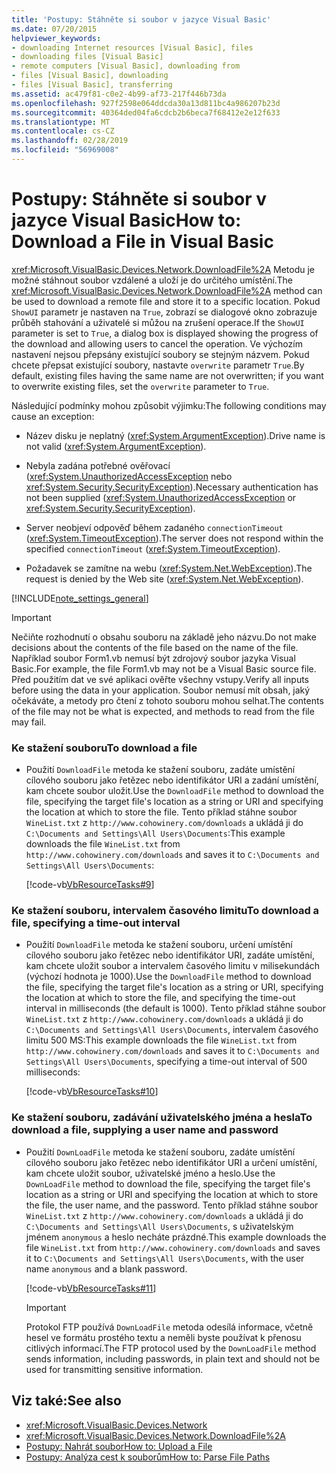 ```yaml
---
title: 'Postupy: Stáhněte si soubor v jazyce Visual Basic'
ms.date: 07/20/2015
helpviewer_keywords:
- downloading Internet resources [Visual Basic], files
- downloading files [Visual Basic]
- remote computers [Visual Basic], downloading from
- files [Visual Basic], downloading
- files [Visual Basic], transferring
ms.assetid: ac479f81-c0e2-4b99-af73-217f446b73da
ms.openlocfilehash: 927f2598e064ddcda30a13d811bc4a986207b23d
ms.sourcegitcommit: 40364ded04fa6cdcb2b6beca7f68412e2e12f633
ms.translationtype: MT
ms.contentlocale: cs-CZ
ms.lasthandoff: 02/28/2019
ms.locfileid: "56969008"
---
```

# <a name="how-to-download-a-file-in-visual-basic"></a><span data-ttu-id="24181-102">Postupy: Stáhněte si soubor v jazyce Visual Basic</span><span class="sxs-lookup"><span data-stu-id="24181-102">How to: Download a File in Visual Basic</span></span>
<span data-ttu-id="24181-103"><xref:Microsoft.VisualBasic.Devices.Network.DownloadFile%2A> Metodu je možné stáhnout soubor vzdálené a uloží je do určitého umístění.</span><span class="sxs-lookup"><span data-stu-id="24181-103">The <xref:Microsoft.VisualBasic.Devices.Network.DownloadFile%2A> method can be used to download a remote file and store it to a specific location.</span></span> <span data-ttu-id="24181-104">Pokud `ShowUI` parametr je nastaven na `True`, zobrazí se dialogové okno zobrazuje průběh stahování a uživatelé si můžou na zrušení operace.</span><span class="sxs-lookup"><span data-stu-id="24181-104">If the `ShowUI` parameter is set to `True`, a dialog box is displayed showing the progress of the download and allowing users to cancel the operation.</span></span> <span data-ttu-id="24181-105">Ve výchozím nastavení nejsou přepsány existující soubory se stejným názvem. Pokud chcete přepsat existující soubory, nastavte `overwrite` parametr `True`.</span><span class="sxs-lookup"><span data-stu-id="24181-105">By default, existing files having the same name are not overwritten; if you want to overwrite existing files, set the `overwrite` parameter to `True`.</span></span>  
  
 <span data-ttu-id="24181-106">Následující podmínky mohou způsobit výjimku:</span><span class="sxs-lookup"><span data-stu-id="24181-106">The following conditions may cause an exception:</span></span>  
  
-   <span data-ttu-id="24181-107">Název disku je neplatný (<xref:System.ArgumentException>).</span><span class="sxs-lookup"><span data-stu-id="24181-107">Drive name is not valid (<xref:System.ArgumentException>).</span></span>  
  
-   <span data-ttu-id="24181-108">Nebyla zadána potřebné ověřovací (<xref:System.UnauthorizedAccessException> nebo <xref:System.Security.SecurityException>).</span><span class="sxs-lookup"><span data-stu-id="24181-108">Necessary authentication has not been supplied (<xref:System.UnauthorizedAccessException> or <xref:System.Security.SecurityException>).</span></span>  
  
-   <span data-ttu-id="24181-109">Server neobjeví odpověď během zadaného `connectionTimeout` (<xref:System.TimeoutException>).</span><span class="sxs-lookup"><span data-stu-id="24181-109">The server does not respond within the specified `connectionTimeout` (<xref:System.TimeoutException>).</span></span>  
  
-   <span data-ttu-id="24181-110">Požadavek se zamítne na webu (<xref:System.Net.WebException>).</span><span class="sxs-lookup"><span data-stu-id="24181-110">The request is denied by the Web site (<xref:System.Net.WebException>).</span></span>  
  
[!INCLUDE[note_settings_general](~/includes/note-settings-general-md.md)]  
  
> [!IMPORTANT]
>  <span data-ttu-id="24181-111">Nečiňte rozhodnutí o obsahu souboru na základě jeho názvu.</span><span class="sxs-lookup"><span data-stu-id="24181-111">Do not make decisions about the contents of the file based on the name of the file.</span></span> <span data-ttu-id="24181-112">Například soubor Form1.vb nemusí být zdrojový soubor jazyka Visual Basic.</span><span class="sxs-lookup"><span data-stu-id="24181-112">For example, the file Form1.vb may not be a Visual Basic source file.</span></span> <span data-ttu-id="24181-113">Před použitím dat ve své aplikaci ověřte všechny vstupy.</span><span class="sxs-lookup"><span data-stu-id="24181-113">Verify all inputs before using the data in your application.</span></span> <span data-ttu-id="24181-114">Soubor nemusí mít obsah, jaký očekáváte, a metody pro čtení z tohoto souboru mohou selhat.</span><span class="sxs-lookup"><span data-stu-id="24181-114">The contents of the file may not be what is expected, and methods to read from the file may fail.</span></span>  
  
### <a name="to-download-a-file"></a><span data-ttu-id="24181-115">Ke stažení souboru</span><span class="sxs-lookup"><span data-stu-id="24181-115">To download a file</span></span>  
  
-   <span data-ttu-id="24181-116">Použití `DownloadFile` metoda ke stažení souboru, zadáte umístění cílového souboru jako řetězec nebo identifikátor URI a zadání umístění, kam chcete soubor uložit.</span><span class="sxs-lookup"><span data-stu-id="24181-116">Use the `DownloadFile` method to download the file, specifying the target file's location as a string or URI and specifying the location at which to store the file.</span></span> <span data-ttu-id="24181-117">Tento příklad stáhne soubor `WineList.txt` z `http://www.cohowinery.com/downloads` a ukládá ji do `C:\Documents and Settings\All Users\Documents`:</span><span class="sxs-lookup"><span data-stu-id="24181-117">This example downloads the file `WineList.txt` from `http://www.cohowinery.com/downloads` and saves it to `C:\Documents and Settings\All Users\Documents`:</span></span>  
  
     [!code-vb[VbResourceTasks#9](~/samples/snippets/visualbasic/VS_Snippets_VBCSharp/VbResourceTasks/VB/Class1.vb#9)]  
  
### <a name="to-download-a-file-specifying-a-time-out-interval"></a><span data-ttu-id="24181-118">Ke stažení souboru, intervalem časového limitu</span><span class="sxs-lookup"><span data-stu-id="24181-118">To download a file, specifying a time-out interval</span></span>  
  
-   <span data-ttu-id="24181-119">Použití `DownloadFile` metoda ke stažení souboru, určení umístění cílového souboru jako řetězec nebo identifikátor URI, zadáte umístění, kam chcete uložit soubor a intervalem časového limitu v milisekundách (výchozí hodnota je 1000).</span><span class="sxs-lookup"><span data-stu-id="24181-119">Use the `DownloadFile` method to download the file, specifying the target file's location as a string or URI, specifying the location at which to store the file, and specifying the time-out interval in milliseconds (the default is 1000).</span></span> <span data-ttu-id="24181-120">Tento příklad stáhne soubor `WineList.txt` z `http://www.cohowinery.com/downloads` a ukládá ji do `C:\Documents and Settings\All Users\Documents`, intervalem časového limitu 500 MS:</span><span class="sxs-lookup"><span data-stu-id="24181-120">This example downloads the file `WineList.txt` from `http://www.cohowinery.com/downloads` and saves it to `C:\Documents and Settings\All Users\Documents`, specifying a time-out interval of 500 milliseconds:</span></span>  
  
     [!code-vb[VbResourceTasks#10](~/samples/snippets/visualbasic/VS_Snippets_VBCSharp/VbResourceTasks/VB/Class1.vb#10)]  
  
### <a name="to-download-a-file-supplying-a-user-name-and-password"></a><span data-ttu-id="24181-121">Ke stažení souboru, zadávání uživatelského jména a hesla</span><span class="sxs-lookup"><span data-stu-id="24181-121">To download a file, supplying a user name and password</span></span>  
  
-   <span data-ttu-id="24181-122">Použití `DownLoadFile` metoda ke stažení souboru, zadáte umístění cílového souboru jako řetězec nebo identifikátor URI a určení umístění, kam chcete uložit soubor, uživatelské jméno a heslo.</span><span class="sxs-lookup"><span data-stu-id="24181-122">Use the `DownLoadFile` method to download the file, specifying the target file's location as a string or URI and specifying the location at which to store the file, the user name, and the password.</span></span> <span data-ttu-id="24181-123">Tento příklad stáhne soubor `WineList.txt` z `http://www.cohowinery.com/downloads` a ukládá ji do `C:\Documents and Settings\All Users\Documents`, s uživatelským jménem `anonymous` a heslo necháte prázdné.</span><span class="sxs-lookup"><span data-stu-id="24181-123">This example downloads the file `WineList.txt` from `http://www.cohowinery.com/downloads` and saves it to `C:\Documents and Settings\All Users\Documents`, with the user name `anonymous` and a blank password.</span></span>  
  
     [!code-vb[VbResourceTasks#11](~/samples/snippets/visualbasic/VS_Snippets_VBCSharp/VbResourceTasks/VB/Class1.vb#11)]  
  
    > [!IMPORTANT]
    >  <span data-ttu-id="24181-124">Protokol FTP používá `DownLoadFile` metoda odesílá informace, včetně hesel ve formátu prostého textu a neměli byste používat k přenosu citlivých informací.</span><span class="sxs-lookup"><span data-stu-id="24181-124">The FTP protocol used by the `DownLoadFile` method sends information, including passwords, in plain text and should not be used for transmitting sensitive information.</span></span>  
  
## <a name="see-also"></a><span data-ttu-id="24181-125">Viz také:</span><span class="sxs-lookup"><span data-stu-id="24181-125">See also</span></span>
- <xref:Microsoft.VisualBasic.Devices.Network>
- <xref:Microsoft.VisualBasic.Devices.Network.DownloadFile%2A>
- [<span data-ttu-id="24181-126">Postupy: Nahrát soubor</span><span class="sxs-lookup"><span data-stu-id="24181-126">How to: Upload a File</span></span>](../../../../visual-basic/developing-apps/programming/computer-resources/how-to-upload-a-file.md)
- [<span data-ttu-id="24181-127">Postupy: Analýza cest k souborům</span><span class="sxs-lookup"><span data-stu-id="24181-127">How to: Parse File Paths</span></span>](../../../../visual-basic/developing-apps/programming/drives-directories-files/how-to-parse-file-paths.md)
